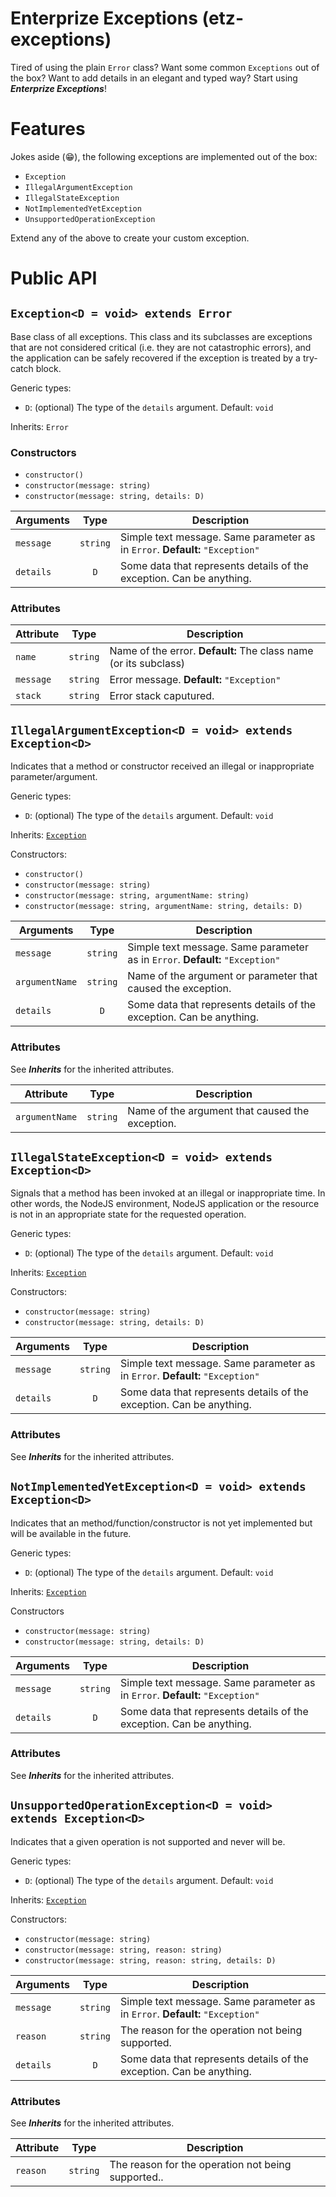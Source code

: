 # Enterprize Exceptions (etz-exceptions)

Tired of using the plain ``Error`` class? Want some common ``Exceptions`` out of the box? Want to add details in an elegant and typed way? Start using ***Enterprize Exceptions***! 

# Features

Jokes aside (:grin:), the following exceptions are implemented out of the box:

- ``Exception``
- ``IllegalArgumentException``
- ``IllegalStateException``
- ``NotImplementedYetException``
- ``UnsupportedOperationException``

Extend any of the above to create your custom exception.

# Public API

## ``Exception<D = void> extends Error``

Base class of all exceptions. This class and its subclasses are exceptions that are not considered critical (i.e. they are not catastrophic errors), and the application can be safely recovered if the exception is treated by a try-catch block.

Generic types:

- ``D``: (optional) The type of the ``details`` argument. Default: ``void``

Inherits: ``Error``

### Constructors

- ``constructor()``
- ``constructor(message: string)``
- ``constructor(message: string, details: D)``

|Arguments|Type|Description|
|---|:---:|---|
|``message``|``string``|Simple text message. Same parameter as in ``Error``. **Default:** ``"Exception"``|
|``details``|``D``|Some data that represents details of the exception. Can be anything.|

### Attributes

|Attribute|Type|Description|
|---|:---:|---|
|``name``|``string``|Name of the error. **Default:** The class name (or its subclass)|
|``message``|``string``|Error message. **Default:** ``"Exception"``|
|``stack``|``string``|Error stack caputured.|

## ``IllegalArgumentException<D = void> extends Exception<D>``

Indicates that a method or constructor received an illegal or inappropriate parameter/argument.

Generic types:

- ``D``: (optional) The type of the ``details`` argument. Default: ``void``

Inherits: [``Exception``](#exceptiond--void-extends-error)

Constructors:

- ``constructor()``
- ``constructor(message: string)``
- ``constructor(message: string, argumentName: string)``
- ``constructor(message: string, argumentName: string, details: D)``

|Arguments|Type|Description|
|---|:---:|---|
|``message``|``string``|Simple text message. Same parameter as in ``Error``. **Default:** ``"Exception"``|
|``argumentName``|``string``|Name of the argument or parameter that caused the exception.|
|``details``|``D``|Some data that represents details of the exception. Can be anything.|

### Attributes

See ***Inherits*** for the inherited attributes.  

|Attribute|Type|Description|
|---|:---:|---|
|``argumentName``|``string``|Name of the argument that caused the exception.|

## ``IllegalStateException<D = void> extends Exception<D>``

Signals that a method has been invoked at an illegal or inappropriate time. In other words, the NodeJS environment, NodeJS application or the resource is not in an appropriate state for the requested operation.

Generic types:

- ``D``: (optional) The type of the ``details`` argument. Default: ``void``

Inherits: [``Exception``](#exceptiond--void-extends-error)

Constructors:

- ``constructor(message: string)``
- ``constructor(message: string, details: D)``

|Arguments|Type|Description|
|---|:---:|---|
|``message``|``string``|Simple text message. Same parameter as in ``Error``. **Default:** ``"Exception"``|
|``details``|``D``|Some data that represents details of the exception. Can be anything.|

### Attributes

See ***Inherits*** for the inherited attributes.

## ``NotImplementedYetException<D = void> extends Exception<D>``

Indicates that an method/function/constructor is not yet implemented but will be available in the future.

Generic types:

- ``D``: (optional) The type of the ``details`` argument. Default: ``void``

Inherits: [``Exception``](#exceptiond--void-extends-error)

Constructors

- ``constructor(message: string)``
- ``constructor(message: string, details: D)``

|Arguments|Type|Description|
|---|:---:|---|
|``message``|``string``|Simple text message. Same parameter as in ``Error``. **Default:** ``"Exception"``|
|``details``|``D``|Some data that represents details of the exception. Can be anything.|

### Attributes

See ***Inherits*** for the inherited attributes.

## ``UnsupportedOperationException<D = void> extends Exception<D>``

Indicates that a given operation is not supported and never will be.

Generic types:

- ``D``: (optional) The type of the ``details`` argument. Default: ``void``

Inherits: [``Exception``](#exceptiond--void-extends-error)


Constructors:

- ``constructor(message: string)``
- ``constructor(message: string, reason: string)``
-  ``constructor(message: string, reason: string, details: D)``

|Arguments|Type|Description|
|---|:---:|---|
|``message``|``string``|Simple text message. Same parameter as in ``Error``. **Default:** ``"Exception"``|
|``reason``|``string``|The reason for the operation not being supported.|
|``details``|``D``|Some data that represents details of the exception. Can be anything.|

### Attributes

See ***Inherits*** for the inherited attributes.

|Attribute|Type|Description|
|---|:---:|---|
|``reason``|``string``|The reason for the operation not being supported..|
